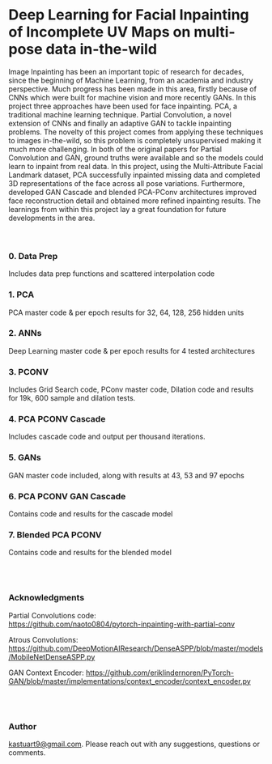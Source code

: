 # Deep Learning for Facial Inpainting of Incomplete UV Maps on multi-pose data in-the-wild

Image Inpainting has been an important topic of research for decades, since the beginning of Machine Learning, from an academia and industry perspective.
Much progress has been made in this area, firstly because of CNNs which were built for machine vision and more recently GANs. In this project three approaches have been used for face inpainting. PCA, a traditional machine learning technique. Partial Convolution, a novel extension of CNNs and finally an adaptive GAN to tackle inpainting problems. The novelty of this project comes from applying these techniques to images in-the-wild, so this problem is completely unsupervised making it much more challenging. In both of the original papers for Partial Convolution and GAN, ground truths were available and so the models could learn to inpaint from real data. In this project, using the Multi-Attribute Facial Landmark dataset, PCA successfully inpainted missing data and completed 3D representations of the face across all pose variations. Furthermore, developed GAN Cascade and blended PCA-PConv architectures improved face reconstruction detail and obtained more refined inpainting results. The learnings from within this project lay a great foundation for future developments in the area. 
<br/><br/><br/>

### 0. Data Prep
Includes data prep functions and scattered interpolation code
### 1. PCA
PCA master code & per epoch results for 32, 64, 128, 256 hidden units
### 2. ANNs
Deep Learning master code & per epoch results for 4 tested architectures
### 3. PCONV
Includes Grid Search code, PConv master code, Dilation code and results for 19k, 600 sample and dilation tests.
### 4. PCA PCONV Cascade
Includes cascade code and output per thousand iterations.
### 5. GANs
GAN master code included, along with results at 43, 53 and 97 epochs
### 6. PCA PCONV GAN Cascade
Contains code and results for the cascade model
### 7. Blended PCA PCONV
Contains code and results for the blended model

<br/><br/>
### Acknowledgments

Partial Convolutions code:  
https://github.com/naoto0804/pytorch-inpainting-with-partial-conv

Atrous Convolutions:
https://github.com/DeepMotionAIResearch/DenseASPP/blob/master/models/MobileNetDenseASPP.py

GAN Context Encoder:
https://github.com/eriklindernoren/PyTorch-GAN/blob/master/implementations/context_encoder/context_encoder.py

<br/><br/>
### Author
kastuart9@gmail.com. Please reach out with any suggestions, questions or comments.

